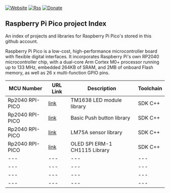 [![Website](https://img.shields.io/badge/Website-Link-blue.svg)](https://gavinlyonsrepo.github.io/)  [![Rss](https://img.shields.io/badge/Subscribe-RSS-yellow.svg)](https://gavinlyonsrepo.github.io//feed.xml)  [![Donate](https://img.shields.io/badge/Donate-PayPal-green.svg)](https://www.paypal.com/paypalme/whitelight976)

Raspberry Pi Pico project Index
-----------------------------------

An index of projects and libraries for Raspberry Pi Pico's stored in this
github account.  

Raspberry Pi Pico is a low-cost, high-performance microcontroller board with flexible digital interfaces. It incorporates Raspberry Pi's own RP2040 microcontroller chip, with a dual-core Arm Cortex M0+ processor running up to 133 MHz, embedded 264KB of SRAM, and 2MB of onboard Flash memory, as well as 26 x multi-function GPIO pins.

|  MCU Number | URL Link | Description  | Toolchain |
| -------------- | -------- | ----------- | ----------- |
| Rp2040 RPI-PICO | [link](https://github.com/gavinlyonsrepo/TM1638plus_PICO) | TM1638 LED module library  | SDK C++ | 
| Rp2040 RPI-PICO | [link](https://github.com/gavinlyonsrepo/PushButtonLib_PICO ) | Basic Push button library | SDK C++ | 
| Rp2040 RPI-PICO | [link](https://github.com/gavinlyonsrepo/LM75A_PICO) | LM75A sensor library | SDK C++ | 
| Rp2040 RPI-PICO | [link](https://github.com/gavinlyonsrepo/ER_OLEDM1_CH1115_PICO) |  OLED SPI ERM-1 CH1115 Library | SDK C++ | 
| ---  | ---  | ---  | --- |
| ---  | ---  | ---  | --- |
| ---  | ---  | ---  | --- |
| ---  | ---  | ---  | --- |
